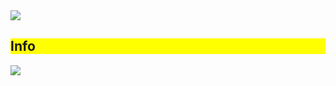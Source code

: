 <img src="https://capsule-render.vercel.app/api?type=soft&color=auto&height=300&section=header&text=안녕하세요%KT%Wiz%프로젝트%2팀%김부넷%입니다!&fontSize=90" />

<div style="background-color: yellow;"><h2>Info</h2></div>

<img src="https://capsule-render.vercel.app/api?type=냀&color=#&height=높이&section=footer&text=텍스트&fontSize=텍스트크기" />
